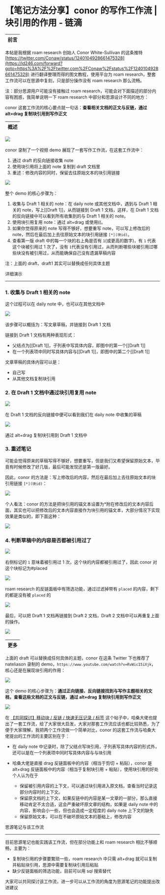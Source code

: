 # 【笔记方法分享】conor 的写作工作流 | 块引用的作用 - 链滴

|前言|
| ------|

本帖是我根据 roam research 创始人 Conor White-Sullivan 的这条推特 [https://twitter.com/Conaw/status/1240104928661475328](https://ld246.com/forward?goto=https%3A%2F%2Ftwitter.com%2FConaw%2Fstatus%2F1240104928661475328) 进行翻译整理而得的图文教程，使用平台为 roam research，整套工作流可以在思源中复刻，只是部分操作没有 roam research 那么流畅。

注：部分思源用户可能没有接触过 roam research，可能会对下面描述的部分内容有困惑，我简单说明一下 roam research 中部分和思源设计不同的地方：

conor 这套工作流的核心要点就一句话：**查看相关文档的正文与反链，通过 alt+drag 复制块引用到写作正文**

|概述|
| ------|

​![](https://b3logfile.com/file/2021/10/image-d891ad14.png?imageView2/2/interlace/1/format/webp)​

conor 录制了一个视频 demo 展现了一套写作工作流，在这套工作流中：

1. 通过 draft 的反向链接收集 note
2. 使用块引用将上面的 note 复制到 draft 文档里
3. 重述：修改内容的同时，保留去往原始文本的块引用链接

​![](https://b3logfile.com/file/2021/10/image-268d8fbc.png?imageView2/2/interlace/1/format/webp)​

整个 demo 的核心步骤为：

1. 收集与 Draft 1 相关的 note：在 daily note 或其他文档中，遇到与 Draft 1 相关的 note，写上[[Draft 1]]，从而链接到 Draft 1 文档，这样，在 Draft 1 文档的反向链接中可以看到所有收集到的与 Draft 1 相关的 note。
2. 使用块引用复用 note：通过 alt+drag 或使用((。
3. 如果你觉得原来的 note 写得不够好，想要重写 note，可以写上修改后的 note，然后在最后加上去往原始文本的块引用链接 `[*](块id)`​。
4. 查看第一版 draft 中的每一个块的右上角是否有 `1`​(或更高的数字)，有 `1`​ 代表这个块被引用过 1 次了，没有 `1`​ 代表没有引用过，从而判断哪些块被引用过哪些块没有被引用过，从而能确保自己没有遗漏草稿内容

注：上面的 draft、draft1 其实可以替换成任何具体主题

详细演示

---

### 1. 收集与 Draft 1 相关的 note

这个过程可以在 daily note 中，也可以在其他文档中

​![](https://b3logfile.com/file/2021/10/image-244bc2f5.png?imageView2/2/interlace/1/format/webp)​

该步骤可以概括为：写文章草稿，并链接到 Draft 1 文档

链接到 Draft 1 文档有两种表现形式：

* 父结点为[[Draft 1]]，子列表中写具体内容，即图中的第一个[[Draft 1]]
* 在一个列表项中同时写具体内容与[[Draft 1]]，即图中的第二个[[Draft 1]]

文章草稿的具体内容可以是：

* 自己写
* 从其他文档复制块引用

### 2. 在 Draft 1 文档中通过块引用复用 note

​![](https://b3logfile.com/file/2021/10/image-caa3e66c.png?imageView2/2/interlace/1/format/webp)​

在 Draft 1 文档的反向链接中便可以看到我们在 daily note 中收集的草稿

​![](https://b3logfile.com/file/2021/10/temp90-19a284f5.gif)​

通过 alt+drag 复制块引用到 Draft 1 文档中

### 3. 重述笔记

可能会觉得原来的草稿写得不够好，想要重写，但是我们又希望保留原始文本，毕竟有时候修改了好几版，最后可能发现还是第一版最好。

因此，conor 的方法是：写上修改后的内容，然后在最后加上去往原始文本的块引用链接 `[*](块id)`​：

​![](https://b3logfile.com/file/2021/10/image-f75e0aeb.png?imageView2/2/interlace/1/format/webp)​

个人看法：conor 的方法是把块引用的锚文本设置为*附在修改后的文本内容后面，其实也可以把修改后的文本内容直接作为块引用的锚文本，大部分情况下实现效果是类似的，即下面这种：

​![](https://b3logfile.com/file/2021/10/image-c1f5e24c.png?imageView2/2/interlace/1/format/webp)​

### 4. 判断草稿中的内容是否都被引用过了

​![](https://b3logfile.com/file/2021/10/image-6e55add8.png?imageView2/2/interlace/1/format/webp)​

右侧标记的 `1`​ 意味着被引用过 1 次，这个块的内容都被引用过了，因此 conor 对这个块标记为#placed

​![](https://b3logfile.com/file/2021/10/image-24686b7a.png?imageView2/2/interlace/1/format/webp)​

roam research 的反链面板中有筛选功能，通过过滤掉带有 `placed`​ 的内容，剩下的都是没有被 `placed`​ 的

​![](https://b3logfile.com/file/2021/10/image-48fa295f.png?imageView2/2/interlace/1/format/webp)​

最后，可以把 Draft 1 文档再链接到 Draft 2 文档，Draft 2 文档中可以再重复上面的操作。

​![](https://b3logfile.com/file/2021/10/image-617a919f.png?imageView2/2/interlace/1/format/webp)​

|更多|
| ------|

上面的 draft 可以替换成任何具体的主题，conor 在这条 Twitter 下也推荐了 nateliason 录制的 demo，`https://www.youtube.com/watch?v=RvWic15iXjk`​，核心还是在展现块引用的作用：

​![](https://b3logfile.com/file/2021/10/image-3920c7ca.png?imageView2/2/interlace/1/format/webp)​

这个 demo 的核心步骤为：**通过正向链接、反向链接找到与写作主题相关的文档，查看这些文档的正文与反链，通过 alt+drag 复制块引用到写作正文**

​![](https://b3logfile.com/file/2021/10/temp91-c1a34298.gif)​

在 [【共同探讨】移动块 / 反链 / 快速无压记录 / 标签](https://ld246.com/article/1628672942107) 这个帖子中，哈桑大佬也提出了一套工作流，给了大家很大启发，大家对那套工作流应该也都比较熟悉，为了便于大家理解，我把两个工作流做一个简单对比，conor 的这套工作流与哈桑大佬提出的工作流的主要区别在于：

* 在 daily note 中记录时，除了父结点写块引用，子列表写具体内容的形式外，还可以是在一个列表项中同时写具体内容与与块引用
* 哈桑大佬是直接 drag 反链面板中的内容（相当于剪切 + 粘贴），conor 是 alt+drag 反链面板中的内容（相当于复制块引用 + 粘贴），使用块引用的好处个人认为在于

  * 保留被引用内容的上下文，可以通过块引用进入原文档，查看当时记录这部分内容时的上下文。
  * 保留原文档的上下文，如果反链中的内容是某一文章的一部分，那么直接移动肯定不太合适，这会严重破坏原文章的结构，如果是 daily note 中的内容，影响会小一些，但也会造成一定程度的 daily note 上下文的缺失
  * 保留原始文本，可以在不破坏原始文本的基础上，修改内容

思源笔记与该工作流

---

目前思源笔记也能实践该工作流，但在部分功能上和 roam research 相比不够顺畅，主要为：

* 复制块引用的步骤要繁琐一些，roam research 中只需 alt+drag 就可以复制并粘贴块引用，思源中需要复制块引用后粘贴
* 缺少反链面板的筛选功能，目前可以用 sql 搜索替代

大家可以共同探讨该工作流，进一步可以从工作流的角度为思源笔记的功能提出改进建议
